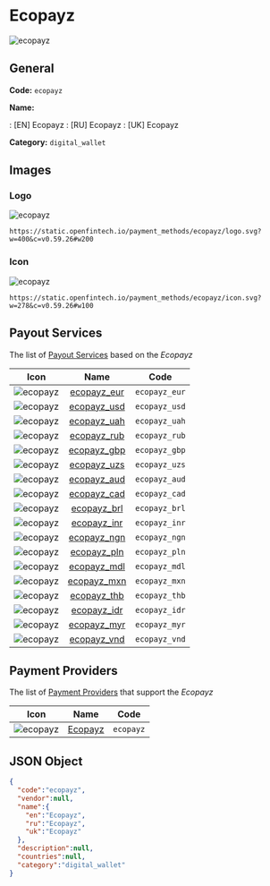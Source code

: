 
# Ecopayz 
![ecopayz](https://static.openfintech.io/payment_methods/ecopayz/logo.svg?w=400&c=v0.59.26#w200)  

## General 
**Code:** `ecopayz` 
 
**Name:** 
 
:	[EN] Ecopayz 
:	[RU] Ecopayz 
:	[UK] Ecopayz 
 
**Category:** `digital_wallet` 
 

## Images 

### Logo 
![ecopayz](https://static.openfintech.io/payment_methods/ecopayz/logo.svg?w=400&c=v0.59.26#w200)  

```
https://static.openfintech.io/payment_methods/ecopayz/logo.svg?w=400&c=v0.59.26#w200
```  

### Icon 
![ecopayz](https://static.openfintech.io/payment_methods/ecopayz/icon.svg?w=278&c=v0.59.26#w100)  

```
https://static.openfintech.io/payment_methods/ecopayz/icon.svg?w=278&c=v0.59.26#w100
```  

## Payout Services 
 
The list of [Payout Services](/payout-services/) based on the _Ecopayz_ 

|Icon|Name|Code| 
|:---:|:---:|:---:| 
|![ecopayz](https://static.openfintech.io/payout_methods/ecopayz/icon.svg?w=278&c=v0.59.26#w40) |[ecopayz_eur](/payout-services/ecopayz_eur/)|`ecopayz_eur`| 
|![ecopayz](https://static.openfintech.io/payout_methods/ecopayz/icon.svg?w=278&c=v0.59.26#w40) |[ecopayz_usd](/payout-services/ecopayz_usd/)|`ecopayz_usd`| 
|![ecopayz](https://static.openfintech.io/payout_methods/ecopayz/icon.svg?w=278&c=v0.59.26#w40) |[ecopayz_uah](/payout-services/ecopayz_uah/)|`ecopayz_uah`| 
|![ecopayz](https://static.openfintech.io/payout_methods/ecopayz/icon.svg?w=278&c=v0.59.26#w40) |[ecopayz_rub](/payout-services/ecopayz_rub/)|`ecopayz_rub`| 
|![ecopayz](https://static.openfintech.io/payout_methods/ecopayz/icon.svg?w=278&c=v0.59.26#w40) |[ecopayz_gbp](/payout-services/ecopayz_gbp/)|`ecopayz_gbp`| 
|![ecopayz](https://static.openfintech.io/payout_methods/ecopayz/icon.svg?w=278&c=v0.59.26#w40) |[ecopayz_uzs](/payout-services/ecopayz_uzs/)|`ecopayz_uzs`| 
|![ecopayz](https://static.openfintech.io/payout_methods/ecopayz/icon.svg?w=278&c=v0.59.26#w40) |[ecopayz_aud](/payout-services/ecopayz_aud/)|`ecopayz_aud`| 
|![ecopayz](https://static.openfintech.io/payout_methods/ecopayz/icon.svg?w=278&c=v0.59.26#w40) |[ecopayz_cad](/payout-services/ecopayz_cad/)|`ecopayz_cad`| 
|![ecopayz](https://static.openfintech.io/payout_methods/ecopayz/icon.svg?w=278&c=v0.59.26#w40) |[ecopayz_brl](/payout-services/ecopayz_brl/)|`ecopayz_brl`| 
|![ecopayz](https://static.openfintech.io/payout_methods/ecopayz/icon.svg?w=278&c=v0.59.26#w40) |[ecopayz_inr](/payout-services/ecopayz_inr/)|`ecopayz_inr`| 
|![ecopayz](https://static.openfintech.io/payout_methods/ecopayz/icon.svg?w=278&c=v0.59.26#w40) |[ecopayz_ngn](/payout-services/ecopayz_ngn/)|`ecopayz_ngn`| 
|![ecopayz](https://static.openfintech.io/payout_methods/ecopayz/icon.svg?w=278&c=v0.59.26#w40) |[ecopayz_pln](/payout-services/ecopayz_pln/)|`ecopayz_pln`| 
|![ecopayz](https://static.openfintech.io/payout_methods/ecopayz/icon.svg?w=278&c=v0.59.26#w40) |[ecopayz_mdl](/payout-services/ecopayz_mdl/)|`ecopayz_mdl`| 
|![ecopayz](https://static.openfintech.io/payout_methods/ecopayz/icon.svg?w=278&c=v0.59.26#w40) |[ecopayz_mxn](/payout-services/ecopayz_mxn/)|`ecopayz_mxn`| 
|![ecopayz](https://static.openfintech.io/payout_methods/ecopayz/icon.svg?w=278&c=v0.59.26#w40) |[ecopayz_thb](/payout-services/ecopayz_thb/)|`ecopayz_thb`| 
|![ecopayz](https://static.openfintech.io/payout_methods/ecopayz/icon.svg?w=278&c=v0.59.26#w40) |[ecopayz_idr](/payout-services/ecopayz_idr/)|`ecopayz_idr`| 
|![ecopayz](https://static.openfintech.io/payout_methods/ecopayz/icon.svg?w=278&c=v0.59.26#w40) |[ecopayz_myr](/payout-services/ecopayz_myr/)|`ecopayz_myr`| 
|![ecopayz](https://static.openfintech.io/payout_methods/ecopayz/icon.svg?w=278&c=v0.59.26#w40) |[ecopayz_vnd](/payout-services/ecopayz_vnd/)|`ecopayz_vnd`| 
 

## Payment Providers 
 
The list of [Payment Providers](/payment-providers/) that support the _Ecopayz_ 

|Icon|Name|Code| 
|:---:|:---:|:---:| 
|![ecopayz](https://static.openfintech.io/payment_providers/ecopayz/icon.svg?w=278&c=v0.59.26#w100) |[Ecopayz](/payment-providers/ecopayz/)|`ecopayz`| 
 

## JSON Object 

```json
{
  "code":"ecopayz",
  "vendor":null,
  "name":{
    "en":"Ecopayz",
    "ru":"Ecopayz",
    "uk":"Ecopayz"
  },
  "description":null,
  "countries":null,
  "category":"digital_wallet"
}
```  
